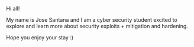 Hi all!

My name is Jose Santana and I am a cyber security student excited to explore and learn more about security exploits + mitigation and hardening.

Hope you enjoy your stay :)
